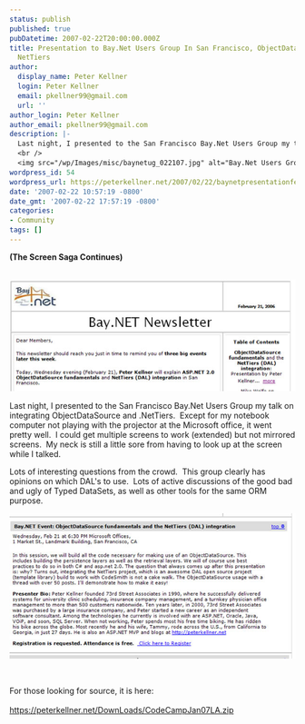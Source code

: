 ```yaml
---
status: publish
published: true
pubDatetime: 2007-02-22T20:00:00.000Z
title: Presentation to Bay.Net Users Group In San Francisco, ObjectDataSource and
  NetTiers
author:
  display_name: Peter Kellner
  login: Peter Kellner
  email: pkellner99@gmail.com
  url: ''
author_login: Peter Kellner
author_email: pkellner99@gmail.com
description: |-
  Last night, I presented to the San Francisco Bay.Net Users Group my talk on integrating ObjectDataSource and .NetTiers.
  <br />
  <img src="/wp/Images/misc/baynetug_022107.jpg" alt="Bay.Net Users Group" />
wordpress_id: 54
wordpress_url: https://peterkellner.net/2007/02/22/baynetpresentationfeb07/
date: '2007-02-22 10:57:19 -0800'
date_gmt: '2007-02-22 17:57:19 -0800'
categories:
- Community
tags: []
---
```

<p><strong>(The Screen Saga Continues)</strong></p>
<p class="style1">&#160;<img alt="Bay.Net Users Group" src="/wp/wp-content/uploads/2007/02/baynetug_022107.jpg" /></p>
<p>Last night, I presented to the San Francisco Bay.Net Users Group my talk on integrating ObjectDataSource and .NetTiers.&#160; Except for my notebook computer not playing with the projector at the Microsoft office, it went pretty well.&#160; I could get multiple screens to work (extended) but not mirrored screens.&#160; My neck is still a little sore from having to look up at the screen while I talked.</p>
<p> <!--more-->
<p>Lots of interesting questions from the crowd.&#160; This group clearly has opinions on which DAL's to use.&#160; Lots of active discussions of the good bad and ugly of Typed DataSets, as well as other tools for the same ORM purpose.</p>
<p><img alt="Bay.Net Users Group" src="/wp/wp-content/uploads/2007/02/baynetug_022107_detail.jpg" /></p>
<p>&#160;</p>
<p>For those looking for source, it is here:&#160; <br /><a href="/wp/wp-content/uploads/2007/02/CodeCampJan07LA2.zip">     <br />https://peterkellner.net/DownLoads/CodeCampJan07LA.zip</a></p>
